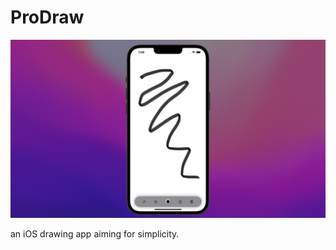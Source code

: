 # ProDraw

![alt text](https://github.com/MrKai77/ProDraw/blob/main/Prodraw-Screenshot.png)

an iOS drawing app aiming for simplicity.
